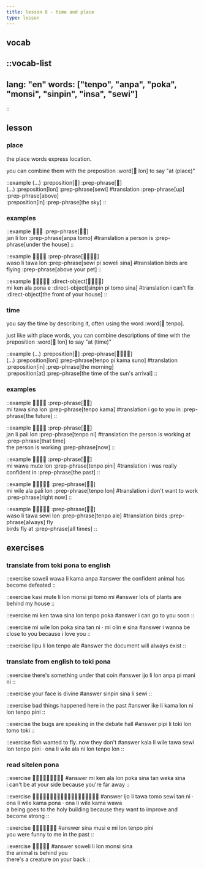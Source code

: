 ```yaml
---
title: lesson 8 - time and place
type: lesson
---
```


## vocab
::vocab-list
---
lang: "en"
words: ["tenpo", "anpa", "poka", "monsi", "sinpin", "insa", "sewi"]
---
::

## lesson
### place
the place words express location.

you can combine them with the preposition :word[󱤬 lon] to say "at (place)"

::example
(...) :preposition[󱤬] :prep-phrase[󱥚] \
(...) :preposition[lon] :prep-phrase[sewi]
#translation
:prep-phrase[up] \
:prep-phrase[above] \
:preposition[in] :prep-phrase[the sky]
::

### examples

::example
󱤑󱤧󱤬 :prep-phrase[󱤅󱥭] \
jan li lon :prep-phrase[anpa tomo]
#translation
a person is :prep-phrase[under the house]
::

::example
󱥴󱤧󱥩󱤬 :prep-phrase[󱥚󱥍󱥢󱥞] \
waso li tawa lon :prep-phrase[sewi pi soweli sina]
#translation
birds are flying :prep-phrase[above your pet]
::

::example
󱤴󱤘󱤂󱥔󱤉 :direct-object[󱥟󱥍󱥭󱥞] \
mi ken ala pona e :direct-object[sinpin pi tomo sina]
#translation
i can't fix :direct-object[the front of your house]
::

### time
you say the time by describing it, often using the word :word[󱥫 tenpo].

just like with place words, you can combine descriptions of time with the preposition :word[󱤬 lon] to say "at (time)"

::example
(...) :preposition[󱤬] :prep-phrase[󱥫󱥍󱤖󱥤] \
(...) :preposition[lon] :prep-phrase[tenpo pi kama suno]
#translation
:preposition[in] :prep-phrase[the morning] \
:preposition[at] :prep-phrase[the time of the sun's arrival]
::

### examples
::example
󱤴󱥩󱥞󱤬 :prep-phrase[󱥫󱤖] \
mi tawa sina lon :prep-phrase[tenpo kama]
#translation
i go to you in :prep-phrase[the future]
::

::example
󱤑󱤧󱥉󱤬 :prep-phrase[󱥫󱥁] \
jan li pali lon :prep-phrase[tenpo ni]
#translation
the person is working at :prep-phrase[that time] \
the person is working :prep-phrase[now]
::

::example
󱤴󱥵󱤼󱤬 :prep-phrase[󱥫󱥐] \
mi wawa mute lon :prep-phrase[tenpo pini]
#translation
i was really confident in :prep-phrase[the past]
::

::example
󱤴󱥷󱤂󱥉󱤬 :prep-phrase[󱥫󱤬] \
mi wile ala pali lon :prep-phrase[tenpo lon]
#translation
i don't want to work :prep-phrase[right now]
::

::example
󱥴󱤧󱥩󱥚󱤬 :prep-phrase[󱥫󱤄] \
waso li tawa sewi lon :prep-phrase[tenpo ale]
#translation
birds :prep-phrase[always] fly \
birds fly at :prep-phrase[all times]
::

## exercises
### translate from toki pona to english
::exercise
soweli wawa li kama anpa
#answer
the confident animal has become defeated
::

::exercise
kasi mute li lon monsi pi tomo mi
#answer
lots of plants are behind my house
::

::exercise
mi ken tawa sina lon tenpo poka
#answer
i can go to you soon
::

::exercise
mi wile lon poka sina tan ni · mi olin e sina
#answer
i wanna be close to you because i love you
::

::exercise
lipu li lon tenpo ale
#answer
the document will always exist
::

### translate from english to toki pona
::exercise
there's something under that coin
#answer
ijo li lon anpa pi mani ni
::

::exercise
your face is divine
#answer
sinpin sina li sewi
::

::exercise
bad things happened here in the past
#answer
ike li kama lon ni lon tenpo pini
::

::exercise
the bugs are speaking in the debate hall
#answer
pipi li toki lon tomo toki
::

::exercise
fish wanted to fly. now they don't
#answer
kala li wile tawa sewi lon tenpo pini · ona li wile ala ni lon tenpo lon 
::

### read sitelen pona
::exercise
󱤴󱤘󱤂󱤬󱥒󱥞󱥧󱥶󱥞
#answer
mi ken ala lon poka sina tan weka sina \
i can't be at your side because you're far away
::

::exercise
󱤌󱤧󱥩󱥭󱥚󱥧󱥁󱦜󱥆󱤧󱥷󱤖󱥔󱦜󱥆󱤧󱥷󱤖󱥵
#answer
ijo li tawa tomo sewi tan ni · ona li wile kama pona · ona li wile kama wawa \
a being goes to the holy building because they want to improve and become strong
::

::exercise
󱥞󱤻󱤉󱤴󱤬󱥫󱥐
#answer
sina musi e mi lon tenpo pini \
you were funny to me in the past
::

::exercise
󱥢󱤧󱤬󱤸󱥞
#answer
soweli li lon monsi sina \
the animal is behind you \
there's a creature on your back
::